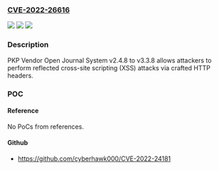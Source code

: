 ### [CVE-2022-26616](https://cve.mitre.org/cgi-bin/cvename.cgi?name=CVE-2022-26616)
![](https://img.shields.io/static/v1?label=Product&message=n%2Fa&color=blue)
![](https://img.shields.io/static/v1?label=Version&message=n%2Fa&color=blue)
![](https://img.shields.io/static/v1?label=Vulnerability&message=n%2Fa&color=brighgreen)

### Description

PKP Vendor Open Journal System v2.4.8 to v3.3.8 allows attackers to perform reflected cross-site scripting (XSS) attacks via crafted HTTP headers.

### POC

#### Reference
No PoCs from references.

#### Github
- https://github.com/cyberhawk000/CVE-2022-24181

